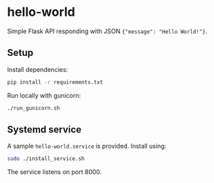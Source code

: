 # hello-world

Simple Flask API responding with JSON `{"message": "Hello World!"}`.

## Setup

Install dependencies:

```bash
pip install -r requirements.txt
```

Run locally with gunicorn:

```bash
./run_gunicorn.sh
```

## Systemd service

A sample `hello-world.service` is provided. Install using:

```bash
sudo ./install_service.sh
```

The service listens on port 8000.
